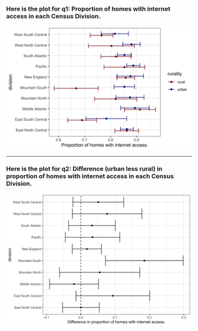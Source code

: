 
### Here is the plot for q1: Proportion of homes with internet access in each Census Division.

![](./w4_p2_q1_plot.png)

---

### Here is the plot for q2: Difference (urban less rural) in proportion of homes with internet access in each Census Division. 

![](./w4_p2_q2_plot.png)
